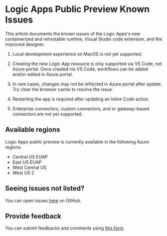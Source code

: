 # Logic Apps Public Preview Known Issues

This article documents the known issues of the Logic Apps's new containerized and rehostable runtime, Visual Studio code extension, and the improved designer.

1. Local development experience on MacOS is not yet supported.

1. Creating the new Logic App resource is only supported via VS Code, not Azure portal. Once created via VS Code, workflows can be added and/or edited in Azure portal.

1. In rare cases, changes may not be reflected in Azure portal after update. Try clear the browser cache to resolve the issue.

1. Restarting the app is required after updating an Inline Code action.

1. Enterprise connectors, custom connectors, and or gateway-based connectors are not yet supported.

## Available regions

Logic Apps public preview is currently available in the following Azure regions.

* Central US EUAP
* East US EUAP
* West Central US
* West US 2

## Seeing issues not listed?

You can open issues [here](https://github.com/Azure/logicapps/issues) on GitHub. 

## Provide feedback

You can submit feedbacks and comments using [this form](https://aka.ms/lafeedback).
